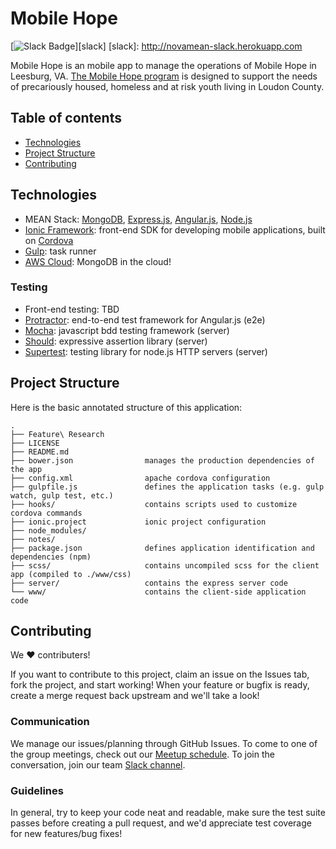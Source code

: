 Mobile Hope
===========

[![Slack Badge](http://novamean-slack.herokuapp.com/badge.svg)][slack]
[slack]: http://novamean-slack.herokuapp.com

Mobile Hope is an mobile app to manage the operations of Mobile Hope in Leesburg, VA.  [The Mobile Hope program](http://www.mobilehopeloudoun.org/) is designed to support the needs of precariously housed, homeless and at risk youth living in Loudon County. 

Table of contents
-----------------
  
  * [Technologies](#technologies)
  * [Project Structure](#project-structure)
  * [Contributing](#contributing)
  
Technologies
------------

* MEAN Stack: [MongoDB][mongo], [Express.js][express], [Angular.js][angular], [Node.js][node]
* [Ionic Framework][ionic]: front-end SDK for developing mobile applications, built on [Cordova][cordova]
* [Gulp][gulp]: task runner
* [AWS Cloud][mongo-aws]: MongoDB in the cloud!

[mongo]:    https://www.mongodb.org/
[express]:  http://expressjs.com/
[angular]:  https://angularjs.org/
[node]:     http://nodejs.org
[ionic]:    http://ionicframework.com/
[cordova]:  https://cordova.apache.org/
[gulp]:     http://gulpjs.com/
[mongo-aws]: https://s3.amazonaws.com/quickstart-reference/mongodb/latest/doc/MongoDB_on_the_AWS_Cloud.pdf

### Testing

* Front-end testing: TBD
* [Protractor](https://angular.github.io/protractor/#/): end-to-end test framework for Angular.js (e2e)
* [Mocha](https://mochajs.org/): javascript bdd testing framework (server)
* [Should](https://shouldjs.github.io/): expressive assertion library (server)
* [Supertest](https://github.com/visionmedia/supertest): testing library for node.js HTTP servers (server)

Project Structure
-----------------

Here is the basic annotated structure of this application:

```
.
├── Feature\ Research
├── LICENSE
├── README.md
├── bower.json                manages the production dependencies of the app
├── config.xml                apache cordova configuration
├── gulpfile.js               defines the application tasks (e.g. gulp watch, gulp test, etc.)
├── hooks/                    contains scripts used to customize cordova commands
├── ionic.project             ionic project configuration
├── node_modules/
├── notes/
├── package.json              defines application identification and dependencies (npm)
├── scss/                     contains uncompiled scss for the client app (compiled to ./www/css)
├── server/                   contains the express server code
└── www/                      contains the client-side application code
```


Contributing
------------

We ♥ contributers!

If you want to contribute to this project, claim an issue
on the Issues tab, fork the project, and start working! When your feature
or bugfix is ready, create a merge request back upstream and we'll
take a look!

### Communication

We manage our issues/planning through GitHub Issues. To come to one of
the group meetings, check out our [Meetup schedule][novamean].
To join the conversation, join our team [Slack channel][novamean-slack].

[novamean]:       http://www.meetup.com/NOVA-MEAN/
[novamean-slack]: http://novamean-slack.herokuapp.com/

### Guidelines

In general, try to keep your code neat and readable, make sure the test suite
passes before creating a pull request, and we'd appreciate test coverage for
new features/bug fixes!
